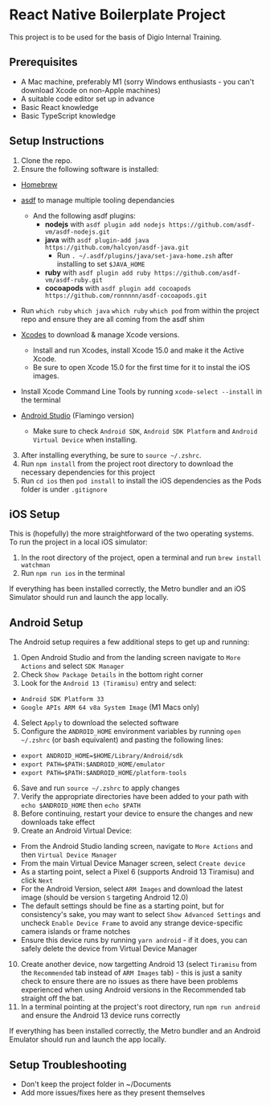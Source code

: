 # React Native Boilerplate Project

This project is to be used for the basis of Digio Internal Training.

## Prerequisites

- A Mac machine, preferably M1 (sorry Windows enthusiasts - you can't download Xcode on non-Apple machines)
- A suitable code editor set up in advance
- Basic React knowledge
- Basic TypeScript knowledge

## Setup Instructions

1. Clone the repo.
2. Ensure the following software is installed:
- [Homebrew](https://brew.sh/)
- [asdf](https://asdf-vm.com/) to manage multiple tooling dependancies
  - And the following asdf plugins:
    - **nodejs** with `asdf plugin add nodejs https://github.com/asdf-vm/asdf-nodejs.git`
    - **java** with `asdf plugin-add java https://github.com/halcyon/asdf-java.git`
      - Run `. ~/.asdf/plugins/java/set-java-home.zsh` after installing to set `$JAVA_HOME`
    - **ruby** with `asdf plugin add ruby https://github.com/asdf-vm/asdf-ruby.git`
    - **cocoapods** with `asdf plugin add cocoapods https://github.com/ronnnnn/asdf-cocoapods.git`
- Run `which ruby` `which java` `which ruby` `which pod` from within the project repo and ensure they are all coming from the asdf shim
- [Xcodes](https://github.com/XcodesOrg/XcodesApp) to download & manage Xcode versions.
  - Install and run Xcodes, install Xcode 15.0 and make it the Active Xcode.
  - Be sure to open Xcode 15.0 for the first time for it to instal the iOS images.
- Install Xcode Command Line Tools by running `xcode-select --install` in the terminal

- [Android Studio](https://developer.android.com/studio) (Flamingo version)
  - Make sure to check `Android SDK`, `Android SDK Platform` and `Android Virtual Device` when installing.


3. After installing everything, be sure to `source ~/.zshrc`.
4. Run `npm install` from the project root directory to download the necessary dependencies for this project
5. Run `cd ios` then `pod install` to install the iOS dependencies as the Pods folder is under `.gitignore`

## iOS Setup

This is (hopefully) the more straightforward of the two operating systems. To run the project in a local iOS simulator:

1. In the root directory of the project, open a terminal and run `brew install watchman`
2. Run `npm run ios` in the terminal

If everything has been installed correctly, the Metro bundler and an iOS Simulator should run and launch the app locally.

## Android Setup

The Android setup requires a few additional steps to get up and running:


1. Open Android Studio and from the landing screen navigate to `More Actions` and select `SDK Manager`
2. Check `Show Package Details` in the bottom right corner
3. Look for the `Android 13 (Tiramisu)` entry and select:

- `Android SDK Platform 33`
- `Google APIs ARM 64 v8a System Image` (M1 Macs only)

4. Select `Apply` to download the selected software
5. Configure the `ANDROID_HOME` environment variables by running `open ~/.zshrc` (or bash equivalent) and pasting the following lines:

- `export ANDROID_HOME=$HOME/Library/Android/sdk`
- `export PATH=$PATH:$ANDROID_HOME/emulator`
- `export PATH=$PATH:$ANDROID_HOME/platform-tools`

6. Save and run `source ~/.zshrc` to apply changes
7. Verify the appropriate directories have been added to your path with `echo $ANDROID_HOME` then `echo $PATH`
8. Before continuing, restart your device to ensure the changes and new downloads take effect
9. Create an Android Virtual Device:

- From the Android Studio landing screen, navigate to `More Actions` and then `Virtual Device Manager`
- From the main Virtual Device Manager screen, select `Create device`
- As a starting point, select a Pixel 6 (supports Android 13 Tiramisu) and click `Next`
- For the Android Version, select `ARM Images` and download the latest image (should be version `S` targeting Android 12.0)
- The default settings should be fine as a starting point, but for consistency's sake, you may want to select `Show Advanced Settings` and uncheck `Enable Device Frame` to avoid any strange device-specific camera islands or frame notches
- Ensure this device runs by running `yarn android` - if it does, you can safely delete the device from Virtual Device Manager

10. Create another device, now targetting Android 13 (select `Tiramisu` from the `Recommended` tab instead of `ARM Images` tab) - this is just a sanity check to ensure there are no issues as there have been problems experienced when using Android versions in the Recommended tab straight off the bat.
11. In a terminal pointing at the project's root directory, run `npm run android` and ensure the Android 13 device runs correctly

If everything has been installed correctly, the Metro bundler and an Android Emulator should run and launch the app locally.

## Setup Troubleshooting
- Don't keep the project folder in ~/Documents
- Add more issues/fixes here as they present themselves
